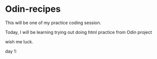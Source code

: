 # Odin-recipes

This will be one of my practice coding session.

Today, I will be learning trying out doing html practice from Odin project

wish me luck.

day 1: 